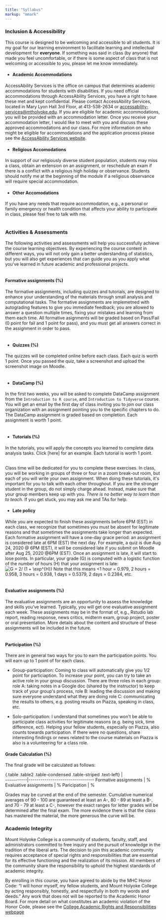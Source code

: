 ```yaml
---
title: "Syllabus"
markup: "mmark"
---
```


### Inclusion & Accessibility
This course is designed to be welcoming and accessible to all students. 
It is my goal for our learning environment to facilitate learning and intellectual development for **everyone**. If something was said in class (by anyone) that made you feel uncomfortable, or if there is some aspect of class that is not welcoming or accessible to you, please let me know immediately. 

* #### Academic Accommodations
AccessAbility Services is the office on campus that determines academic accommodations for students with disabilities. If you need official accommodations through AccessAbility Services, you have a right to have these met and kept confidential. Please contact AccessAbility Services, located in Mary Lyon Hall 3rd Floor, at 413-538-2634 or accessability-services@mtholyoke.edu. If you are eligible for academic accommodations, you will be provided with an accommodation letter. Once you receive your accommodation letter, I would like to meet with you and discuss these approved accommodations and our class. For more information on who might be eligible for accommodations and the application process please see the [AccessAbility Services website](www.mtholyoke.edu/accessability).

* #### Religious Accomodations
In support of our religiously diverse student population, students may miss a class, obtain an extension on an assignment, or reschedule an exam if there is a conflict with a religious high holiday or observance. Students should notify me at the beginning of the module if a religious observance will require special accommodation.

* #### Other Accomodations 
If you have any needs that require accommodation, e.g., a personal or family emergency or health condition that affects your ability to participate in class, please feel free to talk with me. 
<br> 
<br>

### Activities & Assessments
The following activities and assessments will help you successfully achieve the course learning objectives. By experiencing the course content in different ways, you will not only gain a better understanding of statistics, but you will also get experiences that can guide you as you apply what you've learned in future academic and professional projects.
<br> 
<br>

#### Formative assignments (%)
The formative assignments, including quizzes and tutorials, are designed to enhance your understanding of the materials through small analysis and computational tasks. The formative assignments are implemetned with autograding features to give you immediate feedback; you are allowed to answer a question multiple times, fixing your mistakes and learning from them each time. All formative asignments will be graded based on Pass/Fail (0 point for fail and 1 point for pass), and you must get all answers correct in the assignment in order to pass. 
<br> 
<br>

* ####  Quizzes (%)
The quizzes will be completed online before each class. Each quiz is worth 1 point. Once you passed the quiz, take a screenshot and upload the screenshot image on Moodle. 
<br> 
<br>

* #### DataCamp (%)
In the first two weeks, you will be asked to complete DataCamp assignment from the `Introduction to R course`, and `Introduction to Tidyverse` course.  You will get an email by the first day of class inviting you to join our class organization with an assignment pointing you to the specific chapters to do. The DataCamp assignment is graded based on completion. Each assignment is worth 1 point. 
<br> 
<br>

* #### Tutorials (%)
In the tutorials, you will apply the concepts you learned to complete data analysis tasks. Click [here] for an example. Each tutorial is worth 1 point.
<br> 
<br>

Class time will be dedicated for you to complete these exercises. In class, you will be working in groups of three or four in a zoom break-out room, but each of you will write your own assignment. When doing these tutorials, it's important for you to talk with each other throughout. If you are the stronger student in the group, do not simply charge ahead. Instead, make sure that your group members keep up with you. *There is no better way to learn than to teach*. If you get stuck, you may ask me and TAs for help. 

* #### Late policy
While you are expected to finish these assignments before 6PM (EST) in each class, we recognize that sometimes you must be absent for legitimate reasons and that sometimes the assignments take longer than expected. Each formative assignment will have a one-day grace period: an assignment is considered late at 6PM (EST) the next day. For example, a quiz is due Aug 24, 2020 @ 6PM (EST), it will be considered late if you submit on Moodle after Aug 25, 2020 @6PM (EST). Once an assignment is late, it will start to lose points. In particular, your grade (G) 
is computed with a logistic function of the number of hours (H) that your assignment is late:
<img src="https://latex.codecogs.com/svg.latex?&space; G = 2/ (1 + \exp^{H}). " title="G = 2/ (1 + \exp^{H})" /> Note that this means <1 hour = 0.979, 2 hours = 0.958, 3 hours = 0.938, 1 days = 0.5379, 2 days = 0.2384, etc.
<br> 
<br>

#### Evaluative assignments (%)

The evaluative assignments are an opportunity to assess the knowledge and skills you’ve learned. Typically, you will get one evaluative assignment each week. These assignments may be in the format of, e.g., Rstudio lab report, reading response, news critics, midterm exam, group project, poster or oral presentation. More details about the content and structure of these assignments will be included in the future. 
<br> 
<br>

#### Participation (%)

There are in general two ways for you to earn the participation points. You will earn up to 1 point of for each class. 

* Group-participation:
Coming to class will automatically give you 1/2 point for particiaption. To increase your point, you can try to take an active role in your group discussion. There are three roles in each group:
role A: taking notes in a Google doc (shared by the instructor) to keep track of your group's process, 
role B: leading the discussion and making sure everyone understand what they are doing
role C: communicating the results to others, e.g. posting results on Piazza, speaking in class, etc.

* Solo-participation: 
I understand that sometimes you won't be able to participate class activities for legitimate reasons (e.g. being sick, time difference, ect). Helping your fellow students, especially on Piazza, also counts towards participation. If there were no questions, share interesting findings or news related to the course materials on Piazza is also is a volunteering for a class role.  

#### Grade Calculation (%)

The final grade will be calculated as follows:
 
{.table .table2 .table-condensed .table-striped .text-left}
 <span></span>     | <span></span>  
-----------|---------------------------------
Formative assignments | %
Evaluative assignments | %
Paricipation | %

Grades may be curved at the end of the semester. Cumulative numerical averages of 90 - 100 are guaranteed at least an A-, 80 - 89 at least a B-, and 70 - 79 at least a C-, however the exact ranges for letter grades will be determined after the final exam. The more evidence there is that the class has mastered the material, the more generous the curve will be. 

<!-- ## Policies & Additional Information -->

### Academic Integrity
Mount Holyoke College is a community of students, faculty, staff, and administrators committed to free inquiry and the pursuit of knowledge in the tradition of the liberal arts. The decision to join this academic community requires acceptance of special rights and responsibilities that are essential for its effective functioning and the realization of its mission. All members of the community share the responsibility to uphold the highest standards of academic integrity.

By enrolling in this course, you have agreed to abide by the MHC Honor Code: “I will honor myself, my fellow students, and Mount Holyoke College by acting responsibly, honestly, and respectfully in both my words and deeds.” Any work that does not will be reported to the Academic Honor Board. For more detail on what constitutes an academic violation of the Honor Code, please see the [College Academic Rights and Responsibilities webpage](https://www.mtholyoke.edu/academicdeans/academic-honor-board)







